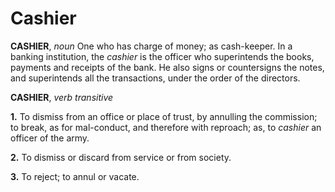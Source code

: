 # Cashier

**CASHIER**, _noun_ One who has charge of money; as cash-keeper. In a banking institution, the _cashier_ is the officer who superintends the books, payments and receipts of the bank. He also signs or countersigns the notes, and superintends all the transactions, under the order of the directors.

**CASHIER**, _verb transitive_

**1.** To dismiss from an office or place of trust, by annulling the commission; to break, as for mal-conduct, and therefore with reproach; as, to _cashier_ an officer of the army.

**2.** To dismiss or discard from service or from society.

**3.** To reject; to annul or vacate.